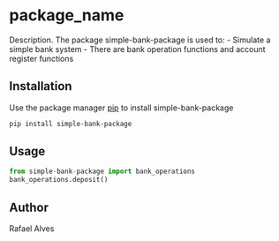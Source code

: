 # package_name

Description. 
The package simple-bank-package is used to:
	- Simulate a simple bank system
	- There are bank operation functions and account register functions

## Installation

Use the package manager [pip](https://pip.pypa.io/en/stable/) to install simple-bank-package

```bash
pip install simple-bank-package
```

## Usage

```python
from simple-bank-package import bank_operations
bank_operations.deposit()
```

## Author
Rafael Alves
